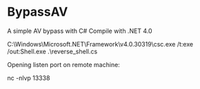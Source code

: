 # BypassAV
A simple AV bypass with C#
Compile with .NET 4.0

C:\Windows\Microsoft.NET\Framework\v4.0.30319\csc.exe /t:exe /out:Shell.exe .\reverse_shell.cs

Opening listen port on remote machine:

nc -nlvp 13338
